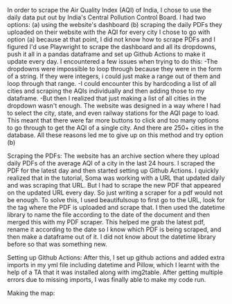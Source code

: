 In order to scrape the Air Quality Index (AQI) of India, I chose to use the daily data put out by India's Central Pollution Control Board. I had two options: 
(a) using the website's dashboard 
(b) scraping the daily PDFs they uploaded on their website with the AQI for every city
I chose to go with option (a) because at that point, I did not know how to scrape PDFs and I figured I'd use Playwright to scrape the dashboard and all its dropdowns, push it all in a pandas dataframe and set up Github Actions to make it update every day. I encountered a few issues when trying to do this: 
-The dropdowns were impossible to loop through because they were in the form of a string. If they were integers, i could just make a range out of them and loop through that range. 
-I could encounter this by hardcoding a list of all cities and scraping the AQIs individually and then adding those to my dataframe. 
-But then I realized that just making a list of all cities in the dropdown wasn't enough. The website was designed in a way where I had to select the city, state, and even railway stations for the AQI page to load. This meant that there were far more buttons to click and too many options to go through to get the AQI of a single city. And there are 250+ cities in the database. All these reasons led me to give up on this method and try option (b)

Scraping the PDFs:
The website has an archive section where they upload daily PDFs of the average AQI of a city in the last 24 hours. 
I scraped the PDF for the latest day and then started setting up Github Actions. 
I quickly realized that in the tutorial, Soma was working with a URL that updated daily and was scraping that URL. But I had to scrape the new PDF that appeared on the updated URL every day. So just writing a scraper for a pdf would not be enough. 
To solve this, I used beautifulsoup to first go to the URL, look for the tag where the PDF is uploaded and scrape that. I then used the datetime library to name the file according to the date of the document and then merged this with my PDF scraper. 
This helped me grab the latest pdf, rename it according to the date so I know which PDF is being scraped, and then make a dataframe out of it. 
I did not know about the datetime library before so that was something new.

Setting up Github Actions:
After this, I set up github actions and added extra imports in my yml file including datetime and Pillow, which I learnt with the help of a TA that it was installed along with img2table.
After getting multiple errors due to missing imports, I was finally able to make my code run.

Making the map:

